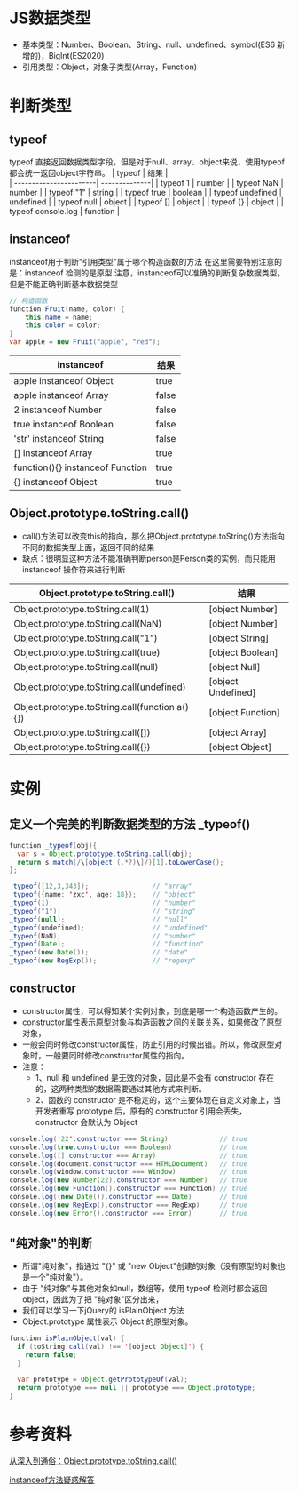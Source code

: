 # JS数据类型
* 基本类型：Number、Boolean、String、null、undefined、symbol(ES6 新增的)，BigInt(ES2020) 
* 引用类型：Object，对象子类型(Array，Function)

# 判断类型
## typeof
typeof 直接返回数据类型字段，但是对于null、array、object来说，使用typeof都会统一返回object字符串。
| typeof                 | 结果           |   
| -----------------------| --------------|
| typeof 1               | number        |
| typeof NaN             | number        |
| typeof "1"             | string        |
| typeof true            | boolean       |
| typeof undefined       | undefined     |
| typeof null            | object        |
| typeof []              | object        |
| typeof {}              | object        |
| typeof console.log     | function      |

## instanceof
instanceof用于判断“引用类型”属于哪个构造函数的方法
在这里需要特别注意的是：instanceof 检测的是原型
注意，instanceof可以准确的判断复杂数据类型，但是不能正确判断基本数据类型
``` Java
// 构造函数
function Fruit(name, color) {
    this.name = name;
    this.color = color;
}
var apple = new Fruit("apple", "red");
```
| instanceof                 | 结果           |   
| ---------------------------| --------------|
| apple instanceof Object                       | true         |
| apple instanceof Array                        | false        |
| 2 instanceof Number                           | false        |
| true instanceof Boolean                       | false        |
| 'str' instanceof String                       | false        |
| [] instanceof Array                           | true         |
| function(){} instanceof Function              | true         |
| {} instanceof Object                          | true         |

## Object.prototype.toString.call()
* call()方法可以改变this的指向，那么把Object.prototype.toString()方法指向不同的数据类型上面，返回不同的结果
* 缺点：很明显这种方法不能准确判断person是Person类的实例，而只能用instanceof 操作符来进行判断

| Object.prototype.toString.call()                 | 结果                     |   
| -------------------------------------------------| ------------------------|
| Object.prototype.toString.call(1)                | [object Number]         |
| Object.prototype.toString.call(NaN)              | [object Number]         |
| Object.prototype.toString.call("1")              | [object String]         |
| Object.prototype.toString.call(true)             | [object Boolean]        |
| Object.prototype.toString.call(null)             | [object Null]           |
| Object.prototype.toString.call(undefined)        | [object Undefined]      |
| Object.prototype.toString.call(function a() {})  | [object Function]       |
| Object.prototype.toString.call([])	             | [object Array]          |
| Object.prototype.toString.call({})	             | [object Object]         |

# 实例
## 定义一个完美的判断数据类型的方法 _typeof()
``` Java
function _typeof(obj){
  var s = Object.prototype.toString.call(obj);
  return s.match(/\[object (.*?)\]/)[1].toLowerCase();
};

_typeof([12,3,343]);				// "array"
_typeof({name: 'zxc', age: 18});	// "object"
_typeof(1);							// "number"
_typeof("1");						// "string"
_typeof(null);						// "null"
_typeof(undefined);					// "undefined"
_typeof(NaN);						// "number"
_typeof(Date);						// "function"
_typeof(new Date());				// "date"
_typeof(new RegExp());				// "regexp"
```
## constructor
* constructor属性，可以得知某个实例对象，到底是哪一个构造函数产生的。
* constructor属性表示原型对象与构造函数之间的关联关系，如果修改了原型对象，
* 一般会同时修改constructor属性，防止引用的时候出错。所以，修改原型对象时，一般要同时修改constructor属性的指向。
* 注意：
    * 1、null 和 undefined 是无效的对象，因此是不会有 constructor 存在的，这两种类型的数据需要通过其他方式来判断。
    * 2、函数的 constructor 是不稳定的，这个主要体现在自定义对象上，当开发者重写 prototype 后，原有的 constructor 引用会丢失，constructor 会默认为 Object
``` Java
console.log('22'.constructor === String)             // true
console.log(true.constructor === Boolean)            // true
console.log([].constructor === Array)                // true
console.log(document.constructor === HTMLDocument)   // true
console.log(window.constructor === Window)           // true
console.log(new Number(22).constructor === Number)   // true
console.log(new Function().constructor === Function) // true
console.log((new Date()).constructor === Date)       // true
console.log(new RegExp().constructor === RegExp)     // true
console.log(new Error().constructor === Error)       // true
```
## "纯对象"的判断
* 所谓"纯对象"，指通过 "{}" 或 "new Object"创建的对象（没有原型的对象也是一个"纯对象"）。
* 由于 "纯对象"与其他对象如null，数组等，使用 typeof 检测时都会返回 object，因此为了把 "纯对象"区分出来，
* 我们可以学习一下jQuery的 isPlainObject 方法
* Object.prototype 属性表示 Object 的原型对象。
``` Java
function isPlainObject(val) {
  if (toString.call(val) !== '[object Object]') {
    return false;
  }

  var prototype = Object.getPrototypeOf(val);
  return prototype === null || prototype === Object.prototype;
}
```

# 参考资料
[从深入到通俗：Object.prototype.toString.call()](https://zhuanlan.zhihu.com/p/118793721)

[instanceof方法疑惑解答](https://blog.csdn.net/weixin_39927080/article/details/79203002)